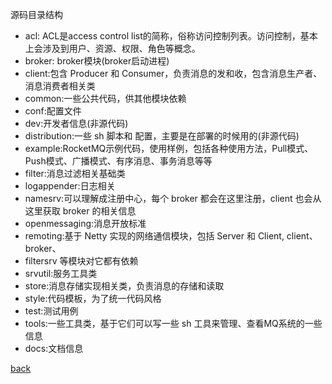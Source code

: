 源码目录结构  
- acl: ACL是access control list的简称，俗称访问控制列表。访问控制，基本上会涉及到⽤户、资源、权限、⻆⾊等概念。
- broker: broker模块(broker启动进程)
- client:包含 Producer 和 Consumer，负责消息的发和收，包含消息⽣产者、消息消费者相关类
- common:⼀些公共代码，供其他模块依赖
- conf:配置⽂件
- dev:开发者信息(⾮源代码)
- distribution:⼀些 sh 脚本和 配置，主要是在部署的时候⽤的(⾮源代码)
- example:RocketMQ示例代码，使⽤样例，包括各种使⽤⽅法，Pull模式、Push模式、⼴播模式、有序消息、事务消息等等
- filter:消息过滤相关基础类
- logappender:⽇志相关
- namesrv:可以理解成注册中⼼，每个 broker 都会在这⾥注册，client 也会从这⾥获取 broker 的相关信息
- openmessaging:消息开放标准
- remoting:基于 Netty 实现的⽹络通信模块，包括 Server 和 Client, client、broker、
- filtersrv 等模块对它都有依赖
- srvutil:服务⼯具类
- store:消息存储实现相关类，负责消息的存储和读取
- style:代码模板，为了统⼀代码⻛格
- test:测试⽤例
- tools:⼀些⼯具类，基于它们可以写⼀些 sh ⼯具来管理、查看MQ系统的⼀些信息
- docs:⽂档信息

[back](../14.md)  